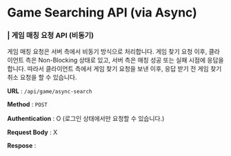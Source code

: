 # Game Searching API (via Async)

### | 게임 매칭 요청 API (비동기) 

게임 매칭 요청은 서버 측에서 비동기 방식으로 처리합니다. 게임 찾기 요청 이후, 클라이언트 측은 Non-Blocking 상태로 있고, 서버 측은 매칭 성공 또는 실패 시점에 응답을 합니다. 따라서 클라이언트 측에서 게임 찾기 요청을 보낸 이후, 응답 받기 전 게임 찾기 취소 요청을 할 수 있습니다.

**URL** : `/api/game/async-search`

**Method** : `POST`

**Authentication** : O (로그인 상태에서만 요청할 수 있습니다.)

**Request Body** : X 

**Respose** : 

